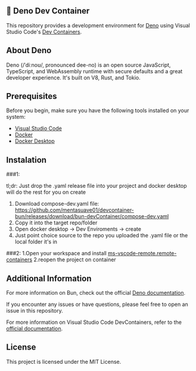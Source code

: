  🦕 Deno Dev Container
---------------------

This repository provides a development environment for [Deno](https://deno.com/) using Visual Studio Code's [Dev Containers](https://containers.dev/).

## About Deno

Deno (/ˈdiːnoʊ/, pronounced dee-no) is an open source JavaScript, TypeScript, and WebAssembly runtime with secure defaults and a great developer experience. It's built on V8, Rust, and Tokio.

## Prerequisites

Before you begin, make sure you have the following tools installed on your system:
* [Visual Studio Code](https://code.visualstudio.com/)
* [Docker](https://www.docker.com/)
* [Docker Desktop](https://www.docker.com/products/docker-desktop/)


## Instalation

###1:

tl;dr: Just drop the .yaml release file into your project and docker desktop will do the rest for you on create

1. Download compose-dev.yaml file: https://github.com/mentasuave01/devcontainer-bun/releases/download/bun-devContainer/compose-dev.yaml
2. Copy it into the target repo/folder
3. Open docker desktop -> Dev Enviroments -> create 
4. Just point choice source to the repo you uploaded the .yaml file or the local folder it's in

###2:
1.Open your workspace and install [ms-vscode-remote.remote-containers](https://marketplace.visualstudio.com/items?itemName=ms-vscode-remote.remote-containers)
2.reopen the project on container

## Additional Information

For more information on Bun, check out the official [Deno documentation](https://docs.deno.com/).

If you encounter any issues or have questions, please feel free to open an issue in this repository.

For more information on Visual Studio Code DevContainers, refer to the [official documentation](https://code.visualstudio.com/docs/devcontainers/containers).

## License

This project is licensed under the MIT License.


